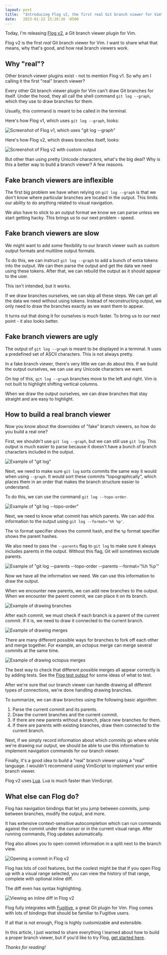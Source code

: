 ```yaml
---
layout: post
title:  "Introducing Flog v2, the first real Git branch viewer for Vim"
date:   2023-01-22 15:26:26 -0500
---
```

Today, I'm releasing [Flog v2](https://github.com/rbong/vim-flog), a Git branch viewer plugin for Vim.

Flog v2 is the first *real* Git branch viewer for Vim. I want to share what that means, why that's good, and how real branch viewers work.

## Why "real"?

Other branch viewer plugins exist - not to mention Flog v1. So why am I calling it the first "real" branch viewer?

Every other Git branch viewer plugin for Vim can't draw Git branches for itself. Under the hood, they all call the shell command `git log --graph`, which they use to draw branches for them.

Usually, this command is meant to be called in the terminal.

Here's how Flog v1, which uses `git log --graph`, looks:

![Screenshot of Flog v1, which uses "git log --graph"](/img/2023-01-22-flog-v1.png)

Here's how Flog v2, which draws branches itself, looks:

![Screenshot of Flog v2 with custom output](/img/2023-01-22-flog-v2.png)

But other than using pretty Unicode characters, what's the big deal? Why is this a better way to build a branch viewer? A few reasons.

## Fake branch viewers are inflexible

The first big problem we have when relying on `git log --graph` is that we don't know where particular branches are located in the output. This limits our ability to do anything related to visual navigation.

We also have to stick to an output format we know we can parse unless we start getting hacky. This brings us to our next problem - speed.

## Fake branch viewers are slow

We might want to add some flexibility to our branch viewer such as custom output formats and multiline output formats.

To do this, we can instruct `git log --graph` to add a bunch of extra tokens into the output. We can then parse the output and get the data we need using these tokens. After that, we can rebuild the output as it should appear to the user.

This isn't intended, but it works.

If we draw branches ourselves, we can skip all these steps. We can get all the data we need without using tokens. Instead of reconstructing output, we only need to draw the branches exactly as we want them to appear.

It turns out that doing it for ourselves is much faster. To bring us to our next point - it also looks better.

## Fake branch viewers are ugly

The output of `git log --graph` is meant to be displayed in a terminal. It uses a predefined set of ASCII characters. This is not always pretty.

In a fake branch viewer, there's very little we can do about this. If we build the output ourselves, we can use any Unicode characters we want.

On top of this, `git log --graph` branches move to the left and right. Vim is not built to highlight shifting vertical columns.

When we draw the output ourselves, we can draw branches that stay straight and are easy to highlight.

## How to build a real branch viewer

Now you know about the downsides of "fake" branch viewers, so how do you build a real one?

First, we shouldn't use `git log --graph`, but we can still use `git log`. This output is much easier to parse because it doesn't have a bunch of branch characters included in the output.

![Example of "git log"](/img/2023-01-22-flog-basic-example.png)

Next, we need to make sure `git log` sorts commits the same way it would when using `--graph`. It would sort these commits "topographically", which places them in an order that makes the branch structure easier to understand.

To do this, we can use the command `git log --topo-order`.

![Example of "git log --topo-order"](/img/2023-01-22-flog-topo-example.png)

Next, we need to know what commit has which parents. We can add this information to the output using `git log --format='%h %p'`.

The `%h` format specifier shows the commit hash, and the `%p` format specifier shows the parent hashes.

We also need to pass the `--parents` flag to `git log` to make sure it always includes parents in the output. Without this flag, Git will sometimes exclude parents.

![Example of "git log --parents --topo-order --parents --format='%h %p'"](/img/2023-01-22-flog-parents-example.png)

Now we have all the information we need. We can use this information to draw the output.

When we encounter new parents, we can add new branches to the output. When we encounter the parent commit, we can place it on its branch.

![Example of drawing branches](/img/2023-01-22-flog-branches-example.png)

After each commit, we must check if each branch is a parent of the current commit. If it is, we need to draw it connected to the current branch.

![Example of drawing merges](/img/2023-01-22-flog-merges-example.png)

There are many different possible ways for branches to fork off each other and merge together. For example, an octopus merge can merge several commits at the same time.

![Example of drawing octopus merges](/img/2023-01-22-flog-octopus-example.png)

The best way to check that different possible merges all appear correctly is by adding tests. See the [Flog test output](https://github.com/rbong/vim-flog/tree/v2.0.0/t/data) for some ideas of what to test.

After we're sure that our branch viewer can handle drawing all different types of connections, we're done handling drawing branches.

To summarize, we can draw branches using the following basic algorithm:

1. Parse the current commit and its parents.
2. Draw the current branches and the current commit.
3. If there are new parents without a branch, place new branches for them.
4. If there are parents with existing branches, draw them connected to the current branch.

Next, if we simply record information about which commits go where while we're drawing our output, we should be able to use this information to implement navigation commands for our branch viewer.

Finally, it's a good idea to build a "real" branch viewer using a "real" language. I wouldn't recommend using VimScript to implement your entire branch viewer.

Flog v2 uses [Lua](https://www.lua.org/). Lua is much faster than VimScript.

## What else can Flog do?

Flog has navigation bindings that let you jump between commits, jump between branches, modify the output, and more.

It has extensive context-sensitive autocompletion which can run commands against the commit under the cursor or in the current visual range. After running commands, Flog updates automatically.

Flog also allows you to open commit information in a split next to the branch view.

![Opening a commit in Flog v2](/img/2023-01-22-flog-view-commit.png)

Flog has lots of cool features, but the coolest might be that if you open Flog up with a visual range selected, you can view the history of that range, complete with optional inline diff.

The diff even has syntax highlighting.

![Viewing an inline diff in Flog v2](/img/2023-01-22-flog-inline-diff.png)

Flog fully integrates with [Fugitive](https://github.com/tpope/vim-fugitive), a great Git plugin for Vim. Flog comes with lots of bindings that should be familiar to Fugitive users.

If all that is not enough, Flog is highly customizable and extensible.

In this article, I just wanted to share everything I learned about how to build a proper branch viewer, but if you'd like to try Flog, [get started here](https://github.com/rbong/vim-flog).

*Thanks for reading!*
